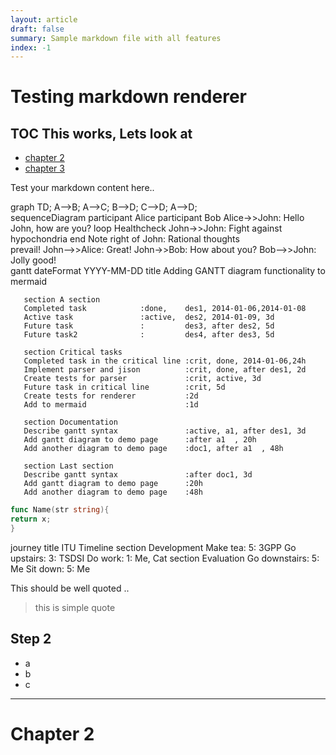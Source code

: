 ```yaml
---
layout: article
draft: false
summary: Sample markdown file with all features
index: -1
--- 
```


# Testing markdown renderer


## TOC This works, Lets look at 
- [chapter 2](#chapter-2)
- [chapter 3](#chapter-3)

Test your markdown content here.. 
<div class="mermaid">
graph TD;
    A-->B;
    A-->C;
    B-->D;
    C-->D;
    A-->D;
</div>


<div class="mermaid">
sequenceDiagram
    participant Alice
    participant Bob
    Alice->>John: Hello John, how are you?
    loop Healthcheck
        John->>John: Fight against hypochondria
    end
    Note right of John: Rational thoughts <br/>prevail!
    John-->>Alice: Great!
    John->>Bob: How about you?
    Bob-->>John: Jolly good!

</div>


<div class="mermaid">
gantt
       dateFormat  YYYY-MM-DD
       title Adding GANTT diagram functionality to mermaid

       section A section
       Completed task            :done,    des1, 2014-01-06,2014-01-08
       Active task               :active,  des2, 2014-01-09, 3d
       Future task               :         des3, after des2, 5d
       Future task2              :         des4, after des3, 5d

       section Critical tasks
       Completed task in the critical line :crit, done, 2014-01-06,24h
       Implement parser and jison          :crit, done, after des1, 2d
       Create tests for parser             :crit, active, 3d
       Future task in critical line        :crit, 5d
       Create tests for renderer           :2d
       Add to mermaid                      :1d

       section Documentation
       Describe gantt syntax               :active, a1, after des1, 3d
       Add gantt diagram to demo page      :after a1  , 20h
       Add another diagram to demo page    :doc1, after a1  , 48h

       section Last section
       Describe gantt syntax               :after doc1, 3d
       Add gantt diagram to demo page      :20h
       Add another diagram to demo page    :48h
</div>

```go
func Name(str string){
return x;
}
```
<div class="mermaid">
journey
    title ITU Timeline
    section Development
      Make tea: 5: 3GPP
      Go upstairs: 3: TSDSI
      Do work: 1: Me, Cat
    section Evaluation
      Go downstairs: 5: Me
      Sit down: 5: Me
</div>

This should be well quoted ..

> this is simple quote


## Step 2
 
*  a 
* b
* c

----





# Chapter 2
 
